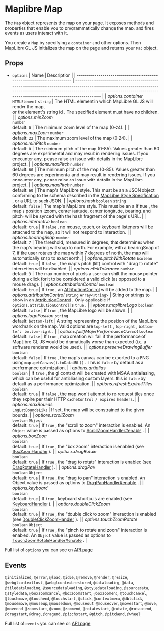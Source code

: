 # Maplibre Map

The `Map` object represents the map on your page. It exposes methods and properties that enable you to programmatically change the map, and fires events as users interact with it.

You create a `Map` by specifying a `container` and other options. Then MapLibre GL JS initializes the map on the page and returns your `Map` object.

## Props

- `options`
  | Name | Description |
  | ----------------------------------------------------------------------- | ------------------------------------------------------------------------------------------------------------------------------------------------------------------------------------------------------------------------------------------- |
  | _options.container_ <br/> `HTMLElement` `string` | The HTML element in which MapLibre GL JS will render the map, <br/> or the element's string id . The specified element must have no children. |
  | _options.minZoom_ <br/>`number` <br/>default: `0` | The minimum zoom level of the map (0-24). |
  | _options.maxZoom_ `number` <br/>default: `22` | The maximum zoom level of the map (0-24). |
  | _options.minPitch_ `number` <br/>default: `0` | The minimum pitch of the map (0-85). Values greater than 60 degrees are experimental and may result in rendering issues. If you encounter any, please raise an issue with details in the MapLibre project. |
  | _options.maxPitch_ `number` <br/>default: `60` | The minimum pitch of the map (0-85). Values greater than 60 degrees are experimental and may result in rendering issues. If you encounter any, please raise an issue with details in the MapLibre project. |
  | _options.maxPitch_ `number` <br/>default: `60` | The map's MapLibre style. This must be an a JSON object conforming to the schema described in the [MapLibre Style Specification](https://maplibre.org/maplibre-style-spec/) , or a URL to such JSON. |
  | _options.hash_ `boolean` `string` <br/>default: `false` | The map's MapLibre style. This must be an a If true , the map's position (zoom, center latitude, center longitude, bearing, and pitch) will be synced with the hash fragment of the page's URL. |
  | _options.interactive_ `boolean` <br/>default: `true` | If `false` , no mouse, touch, or keyboard listeners will be attached to the map, so it will not respond to interaction. |
  | _options.bearingSnap_ `number` <br/>default: `7` | The threshold, measured in degrees, that determines when the map's bearing will snap to north. For example, with a bearingSnap of 7, if the user rotates the map within 7 degrees of north, the map will automatically snap to exact north. |
  | _options.pitchWithRotate_ `boolean` <br/>default: `true` | If `false` , the map's pitch (tilt) control with "drag to rotate" interaction will be disabled. |
  | _options.clickTolerance_ `number` <br/>default: `3` | The max number of pixels a user can shift the mouse pointer during a click for it to be considered a valid click (as opposed to a mouse drag). |
  | _options.attributionControl_ `boolean` <br/>default: `true` | If `true` , an [AttributionControl](https://maplibre.org/maplibre-gl-js-docs/api/markers/#attributioncontrol) will be added to the map. |
  | _options.attributionControl_ `string` `Array<string>` | String or strings to show in an [AttributionControl](https://maplibre.org/maplibre-gl-js-docs/api/markers/#attributioncontrol) . Only applicable if `options.attributionControl` is `true` . |
  | _options.maplibreLogo_ `boolean` <br/>default: `false` | If `true` , the MapLibre logo will be shown. |
  | _options.logoPosition_ `string` <br/>default: `bottom-left` | A string representing the position of the MapLibre wordmark on the map. Valid options are `top-left` , `top-right` , `bottom-left` , `bottom-right` . |
  | _options.failIfMajorPerformanceCaveat_ `boolean` <br/>default: `false` | If `true` , map creation will fail if the performance of MapLibre GL JS would be dramatically worse than expected (i.e. a software renderer would be used). |
  | _options.preserveDrawingBuffer_ `boolean` <br/>default: `false` | If `true` , the map's canvas can be exported to a PNG using `map.getCanvas().toDataURL()` . This is `false` by default as a performance optimization. |
  | _options.antialias_ <br/>`boolean` | If `true` , the gl context will be created with MSAA antialiasing, which can be useful for antialiasing custom layers. this is `false` by default as a performance optimization. |
  | _options.refreshExpiredTiles_<br/> `boolean` <br/>default: `true` | If `false` , the map won't attempt to re-request tiles once they expire per their HTTP `cacheControl / expires headers`. |
  | _options.maxBounds_<br/> `LngLatBoundsLike` | If set, the map will be constrained to the given bounds. |
  | _options.scrollZoom_<br/> `boolean` `Object` <br/> default: `true` | If `true` , the "scroll to zoom" interaction is enabled. An `Object` value is passed as options to [ScrollZoomHandler#enable](https://maplibre.org/maplibre-gl-js-docs/api/handlers/#scrollzoomhandler#enable) . |
  | _options.boxZoom_<br/> `boolean` <br/> default: `true` | If `true` , the "box zoom" interaction is enabled (see [BoxZoomHandler](https://maplibre.org/maplibre-gl-js-docs/api/handlers/#boxzoomhandler) ). |
  | _options.dragRotate_<br/> `boolean` <br/> default: `true` | If `true` , the "drag to rotate" interaction is enabled (see [DragRotateHandler](https://maplibre.org/maplibre-gl-js-docs/api/handlers/#dragrotatehandler) ). |
  | _options.dragPan_<br/> `boolean` `Object` <br/> default: `true` | If `true` , the "drag to pan" interaction is enabled. An Object value is passed as options to [DragPanHandler#enable](https://maplibre.org/maplibre-gl-js-docs/api/handlers/#dragpanhandler#enable) . |
  | _options.keyboard_<br/> `boolean` <br/> default: `true` | If `true` , keyboard shortcuts are enabled (see [KeyboardHandler](https://maplibre.org/maplibre-gl-js-docs/api/handlers/#keyboardhandler) ). |
  | _options.doubleClickZoom_<br/> `boolean` <br/> default: `true` | If `true` , the "double click to zoom" interaction is enabled (see [DoubleClickZoomHandler](https://maplibre.org/maplibre-gl-js-docs/api/handlers/#doubleclickzoomhandler) ). |
  | _options.touchZoomRotate_<br/> `boolean` `Object` <br/> default: `true` | If `true` , the "pinch to rotate and zoom" interaction is enabled. An `Object` value is passed as options to [TouchZoomRotateHandler#enable](https://maplibre.org/maplibre-gl-js-docs/api/handlers/#touchpitchhandler#enable) . |

Full list of `options` you can see on [API page](https://maplibre.org/maplibre-gl-js-docs/api/map/#map-parameters)

## Events

`@initialized`,
`@error`,
`@load`,
`@idle`,
`@remove`,
`@render`,
`@resize`,
`@webglcontextlost`,
`@webglcontextrestored`,
`@dataloading`,
`@data`,
`@tiledataloading`,
`@sourcedataloading`,
`@styledataloading`,
`@sourcedata`,
`@styledata`,
`@boxzoomcancel`,
`@boxzoomstart`,
`@boxzoomend`,
`@touchcancel`,
`@touchmove`,
`@touchend`,
`@touchstart`,
`@click`,
`@contextmenu`,
`@dblclick`,
`@mousemove`,
`@mouseup`,
`@mousedown`,
`@mouseout`,
`@mouseover`,
`@movestart`,
`@move`,
`@moveend`,
`@zoomstart`,
`@zoom`,
`@zoomend`,
`@rotatestart`,
`@rotate`,
`@rotateend`,
`@dragstart`,
`@drag`,
`@dragend`,
`@pitchstart`,
`@pitch`,
`@pitchend`,
`@wheel`,

Full list of `events` you can see on [API page](https://maplibre.org/maplibre-gl-js-docs/api/map/#map-events)
